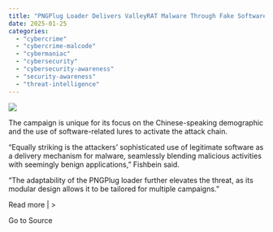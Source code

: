 ```yaml
---
title: "PNGPlug Loader Delivers ValleyRAT Malware Through Fake Software Installers"
date: 2025-01-25
categories: 
  - "cybercrime"
  - "cybercrime-malcode"
  - "cybermaniac"
  - "cybersecurity"
  - "cybersecurity-awareness"
  - "security-awareness"
  - "threat-intelligence"
---
```


![](https://lifeboat.com/blog.images/pngplug-loader-delivers-valleyrat-malware-through-fake-software-installers.jpg)

The campaign is unique for its focus on the Chinese-speaking demographic and the use of software-related lures to activate the attack chain.

“Equally striking is the attackers’ sophisticated use of legitimate software as a delivery mechanism for malware, seamlessly blending malicious activities with seemingly benign applications,” Fishbein said.

“The adaptability of the PNGPlug loader further elevates the threat, as its modular design allows it to be tailored for multiple campaigns.”

Read more | >

Go to Source
